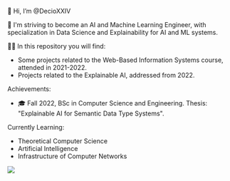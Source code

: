 👋 Hi, I’m @DecioXXIV

👀 I'm striving to become an AI and Machine Learning Engineer, with specialization in Data Science and Explainability for AI and ML systems.

👨‍💻 In this repository you will find:
  - Some projects related to the Web-Based Information Systems course, attended in 2021-2022.
  - Projects related to the Explainable AI, addressed from 2022. 

Achievements:
  - 🎓 Fall 2022, BSc in Computer Science and Engineering. Thesis: "Explainable AI for Semantic Data Type Systems".

Currently Learning:
  - Theoretical Computer Science 
  - Artificial Intelligence 
  - Infrastructure of Computer Networks

<a align = "center" href="https://githubtrends.io">
  <img align="center" src="https://api.githubtrends.io/user/svg/DecioXXIV/langs?time_range=one_year&compact=True&theme=classic" />
</a>


